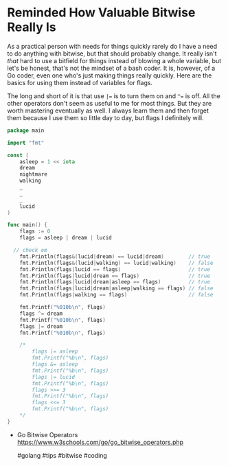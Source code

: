 # Reminded How Valuable Bitwise Really Is

As a practical person with needs for things quickly rarely do I have a
need to do anything with bitwise, but that should probably change. It
really isn't *that* hard to use a bitfield for things instead of
blowing a whole variable, but let's be honest, that's not the mindset of
a bash coder. It is, however, of a Go coder, even one who's just making
things really quickly. Here are the basics for using them instead of
variables for flags.

The long and short of it is that use `|=` is to turn them on and `^=` is
off. All the other operators don't seem as useful to me for most things.
But they are worth mastering eventually as well. I always learn them and
then forget them because I use them so little day to day, but flags I
definitely will.

```go
package main

import "fmt"

const (
	asleep = 1 << iota
	dream
	nightmare
	walking
	_
	_
	_
	lucid
)

func main() {
	flags := 0
	flags = asleep | dream | lucid

  // check em
	fmt.Println(flags&(lucid|dream) == lucid|dream)        // true
	fmt.Println(flags&(lucid|walking) == lucid|walking)    // false
	fmt.Println(flags|lucid == flags)                      // true
	fmt.Println(flags|lucid|dream == flags)                // true
	fmt.Println(flags|lucid|dream|asleep == flags)         // true
	fmt.Println(flags|lucid|dream|asleep|walking == flags) // false
	fmt.Println(flags|walking == flags)                    // false

	fmt.Printf("%010b\n", flags)
	flags ^= dream
	fmt.Printf("%010b\n", flags)
	flags |= dream
	fmt.Printf("%010b\n", flags)

	/*
		flags |= asleep
		fmt.Printf("%b\n", flags)
		flags &= asleep
		fmt.Printf("%b\n", flags)
		flags |= lucid
		fmt.Printf("%b\n", flags)
		flags >>= 3
		fmt.Printf("%b\n", flags)
		flags <<= 3
		fmt.Printf("%b\n", flags)
	*/
}
```

* Go Bitwise Operators  
  <https://www.w3schools.com/go/go_bitwise_operators.php>

    #golang #tips #bitwise #coding
